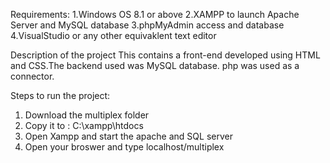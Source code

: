 Requirements: 
1.Windows OS 8.1 or above
2.XAMPP to launch Apache Server and MySQL database
3.phpMyAdmin access and database
4.VisualStudio or any other equivaklent text editor

Description of the project
This contains a front-end developed using HTML and CSS.The backend used was MySQL database. php was used as a connector. 

Steps to run the project:
1. Download the multiplex folder
2. Copy it to : C:\xampp\htdocs
3. Open Xampp and start the apache and SQL server
4. Open your broswer and type 
  localhost/multiplex
  
